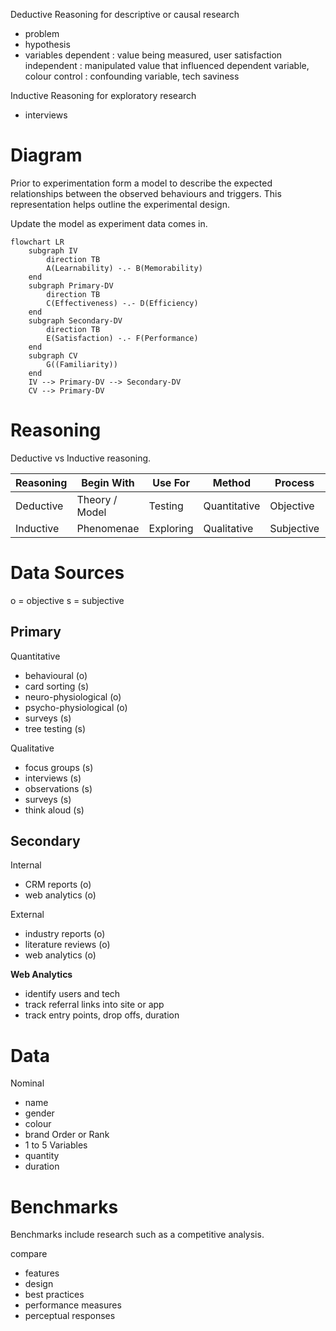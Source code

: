 Deductive Reasoning 
for descriptive or causal research

- problem
- hypothesis
- variables
	dependent : value being measured, user satisfaction
	independent : manipulated value that influenced dependent variable, colour
	control : confounding variable, tech saviness

Inductive Reasoning
for exploratory research

- interviews

# Diagram

Prior to experimentation form a model to describe the expected relationships between the observed behaviours and triggers. This representation helps outline the experimental design.

Update the model as experiment data comes in.

```mermaid
flowchart LR
	subgraph IV
		direction TB
		A(Learnability) -.- B(Memorability)
	end
	subgraph Primary-DV
		direction TB
		C(Effectiveness) -.- D(Efficiency)
	end
	subgraph Secondary-DV
		direction TB
		E(Satisfaction) -.- F(Performance)
	end
	subgraph CV
		G((Familiarity))
	end
	IV --> Primary-DV --> Secondary-DV
	CV --> Primary-DV
```

# Reasoning

Deductive vs Inductive reasoning.

|Reasoning|Begin With|Use For|Method|Process|Answers|
|--|--|--|--|--|--|
|Deductive|Theory / Model|Testing|Quantitative|Objective|Who/What|
|Inductive|Phenomenae|Exploring|Qualitative|Subjective|How/Why|

# Data Sources

o = objective
s = subjective
## Primary

Quantitative
- behavioural (o)
- card sorting (s)
- neuro-physiological (o)
- psycho-physiological (o)
- surveys (s)
- tree testing (s)

Qualitative
- focus groups (s)
- interviews (s)
- observations (s)
- surveys (s)
- think aloud (s)
## Secondary

Internal
- CRM reports (o)
- web analytics (o)

External
- industry reports (o)
- literature reviews (o)
- web analytics (o)

**Web Analytics**

- identify users and tech
- track referral links into site or app
- track entry points, drop offs, duration

# Data

Nominal
- name
- gender
- colour
- brand
Order or Rank
- 1 to 5
Variables
- quantity
- duration

# Benchmarks

Benchmarks include research such as a competitive analysis.

compare
- features
- design
- best practices
- performance measures
- perceptual responses
